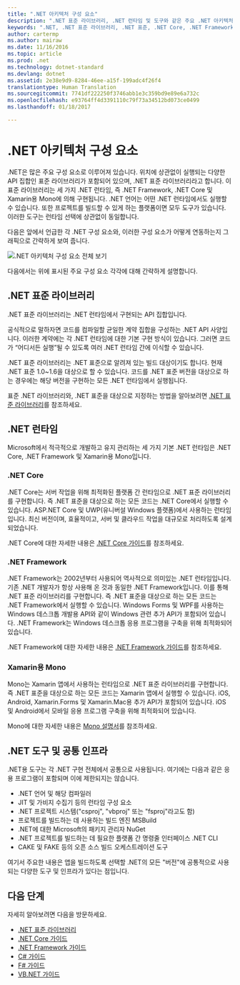 ```yaml
---
title: ".NET 아키텍처 구성 요소"
description: ".NET 표준 라이브러리, .NET 런타임 및 도구와 같은 주요 .NET 아키텍처 구성 요소를 설명합니다."
keywords: ".NET, .NET 표준 라이브러리, .NET 표준, .NET Core, .NET Framework, Xamarin, MSBuild, C#, F#, VB, 컴파일러"
author: cartermp
ms.author: mairaw
ms.date: 11/16/2016
ms.topic: article
ms.prod: .net
ms.technology: dotnet-standard
ms.devlang: dotnet
ms.assetid: 2e38e9d9-8284-46ee-a15f-199adc4f26f4
translationtype: Human Translation
ms.sourcegitcommit: 7741df222250f3746abb1e3c359bd9e89e6a732c
ms.openlocfilehash: e93764ff4d3391110c79f73a34512bd073ce0499
ms.lasthandoff: 01/18/2017

---
```


# <a name="net-architectural-components"></a>.NET 아키텍처 구성 요소

.NET은 많은 주요 구성 요소로 이루어져 있습니다.  위치에 상관없이 실행되는 다양한 API 집합인 표준 라이브러리가 포함되어 있으며, .NET 표준 라이브러리라고 합니다.  이 표준 라이브러리는 세 가지 .NET 런타임, 즉 .NET Framework, .NET Core 및 Xamarin용 Mono에 의해 구현됩니다.  .NET 언어는 어떤 .NET 런타임에서도 실행할 수 있습니다.  또한 프로젝트를 빌드할 수 있게 하는 플랫폼이면 모두 도구가 있습니다.  이러한 도구는 런타임 선택에 상관없이 동일합니다.

다음은 앞에서 언급한 각 .NET 구성 요소와, 이러한 구성 요소가 어떻게 연동하는지 그래픽으로 간략하게 보여 줍니다.

![.NET 아키텍처 구성 요소 전체 보기](media/components.png)

다음에서는 위에 표시된 주요 구성 요소 각각에 대해 간략하게 설명합니다.  

## <a name="net-standard-library"></a>.NET 표준 라이브러리

.NET 표준 라이브러리는 .NET 런타임에서 구현되는 API 집합입니다.

공식적으로 말하자면 코드를 컴파일할 균일한 계약 집합을 구성하는 .NET API 사양입니다.  이러한 계약에는 각 .NET 런타임에 대한 기본 구현 방식이 있습니다.  그러면 코드가 “어디서든 실행”될 수 있도록 여러 .NET 런타임 간에 이식할 수 있습니다.

.NET 표준 라이브러리는 .NET 표준으로 알려져 있는 빌드 대상이기도 합니다.  현재 .NET 표준 1.0~1.6을 대상으로 할 수 있습니다.  코드를 .NET 표준 버전을 대상으로 하는 경우에는 해당 버전을 구현하는 모든 .NET 런타임에서 실행됩니다.

표준 .NET 라이브러리와, .NET 표준을 대상으로 지정하는 방법을 알아보려면 [.NET 표준 라이브러리](library.md)를 참조하세요.

## <a name="net-runtimes"></a>.NET 런타임

Microsoft에서 적극적으로 개발하고 유지 관리하는 세 가지 기본 .NET 런타임은 .NET Core, .NET Framework 및 Xamarin용 Mono입니다.

### <a name="net-core"></a>.NET Core

.NET Core는 서버 작업을 위해 최적화된 플랫폼 간 런타임으로  .NET 표준 라이브러리를 구현합니다. 즉 .NET 표준을 대상으로 하는 모든 코드는 .NET Core에서 실행할 수 있습니다.  ASP.NET Core 및 UWP(유니버설 Windows 플랫폼)에서 사용하는 런타임입니다.  최신 버전이며, 효율적이고, 서버 및 클라우드 작업을 대규모로 처리하도록 설계되었습니다.

.NET Core에 대한 자세한 내용은 [.NET Core 가이드](../core/index.md)를 참조하세요.

### <a name="net-framework"></a>.NET Framework

.NET Framework는 2002년부터 사용되어 역사적으로 의미있는 .NET 런타임입니다.  기존 .NET 개발자가 항상 사용해 온 것과 동일한 .NET Framework입니다.  이를 통해 .NET 표준 라이브러리를 구현합니다. 즉 .NET 표준을 대상으로 하는 모든 코드는 .NET Framework에서 실행할 수 있습니다.  Windows Forms 및 WPF를 사용하는 Windows 데스크톱 개발용 API와 같이 Windows 관련 추가 API가 포함되어 있습니다.  .NET Framework는 Windows 데스크톱 응용 프로그램을 구축을 위해 최적화되어 있습니다.

.NET Framework에 대한 자세한 내용은 [.NET Framework 가이드](../framework/index.md)를 참조하세요.

### <a name="mono-for-xamarin"></a>Xamarin용 Mono

Mono는 Xamarin 앱에서 사용하는 런타임으로  .NET 표준 라이브러리를 구현합니다. 즉 .NET 표준을 대상으로 하는 모든 코드는 Xamarin 앱에서 실행할 수 있습니다.  iOS, Android, Xamarin.Forms 및 Xamarin.Mac용 추가 API가 포함되어 있습니다.  iOS 및 Android에서 모바일 응용 프로그램 구축을 위해 최적화되어 있습니다.

Mono에 대한 자세한 내용은 [Mono 설명서](http://www.mono-project.com/docs/)를 참조하세요.

## <a name="net-tooling-and-common-infrastructure"></a>.NET 도구 및 공통 인프라

.NET용 도구는 각 .NET 구현 전체에서 공통으로 사용됩니다.  여기에는 다음과 같은 응용 프로그램이 포함되며 이에 제한되지는 않습니다.

* .NET 언어 및 해당 컴파일러
* JIT 및 가비지 수집기 등의 런타임 구성 요소
* .NET 프로젝트 시스템("csproj", "vbproj" 또는 "fsproj"라고도 함)
* 프로젝트를 빌드하는 데 사용하는 빌드 엔진 MSBuild
* .NET에 대한 Microsoft의 패키지 관리자 NuGet
* .NET 프로젝트를 빌드하는 데 필요한 플랫폼 간 명령줄 인터페이스 .NET CLI
* CAKE 및 FAKE 등의 오픈 소스 빌드 오케스트레이션 도구

여기서 주요한 내용은 앱을 빌드하도록 선택할 .NET의 모든 "버전"에 공통적으로 사용되는 다양한 도구 및 인프라가 있다는 점입니다.

## <a name="next-steps"></a>다음 단계

자세히 알아보려면 다음을 방문하세요.

* [.NET 표준 라이브러리](library.md)
* [.NET Core 가이드](../core/index.md)
* [.NET Framework 가이드](../framework/index.md)
* [C# 가이드](../csharp/index.md)
* [F# 가이드](../fsharp/index.md)
* [VB.NET 가이드](../visual-basic/index.md)

